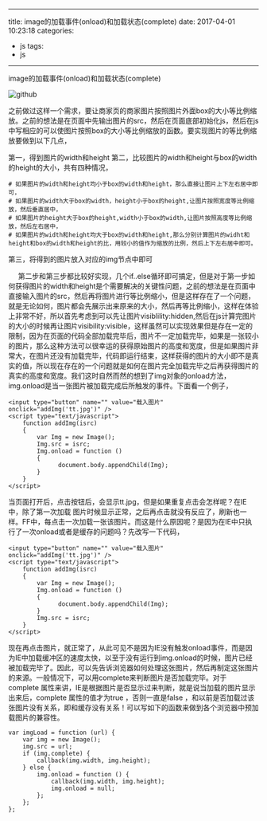 
---
title: image的加载事件(onload)和加载状态(complete)
date: 2017-04-01 10:23:18
categories:
- js
tags:
- js
---

image的加载事件(onload)和加载状态(complete)
<!-- more -->

![github](1.png)

之前做过这样一个需求，要让商家页的商家图片按照图片外面box的大小等比例缩放。之前的想法是在页面中先输出图片的src，然后在页面底部初始化js，然后在js中写相应的可以使图片按照box的大小等比例缩放的函数。要实现图片的等比例缩放要做到以下几点，

第一，得到图片的width和height
第二，比较图片的width和height与box的width的height的大小，共有四种情况，

    # 如果图片的width和height均小于box的width和height，那么直接让图片上下左右居中即可，
    # 如果图片的width大于box的width，height小于box的height,让图片按照宽度等比例缩放，然后垂直居中，
    # 如果图片的height大于box的height,width小于box的width,让图片按照高度等比例缩放，然后左右居中，
    # 如果图片的width和height均大于box的width和height,那么分别计算图片的widht和height和box的width和height的比，用较小的值作为缩放的比例，然后上下左右居中即可。

第三，将得到的图片放入对应的img节点中即可

     第二步和第三步都比较好实现，几个if..else循环即可搞定，但是对于第一步如何获得图片的width和height是个需要解决的关键性问题，之前的想法是在页面中直接输入图片的src，然后再将图片进行等比例缩小，但是这样存在了一个问题，就是无论如何，图片都会先展示出来原来的大小，然后再等比例缩小，这样在体验上非常不好，所以首先考虑到可以先让图片visiblility:hidden,然后在js计算完图片的大小的时候再让图片visibility:visible，这样虽然可以实现效果但是存在一定的限制，因为在页面的代码全部加载完毕后，图片不一定加载完毕，如果是一张较小的图片，那么这种方法可以很幸运的获得原始图片的高度和宽度，但是如果图片非常大，在图片还没有加载完毕，代码即运行结束，这样获得的图片的大小即不是真实的值，所以现在存在的一个问题就是如何在图片完全加载完毕之后再获得图片的真实的高度和宽度。我们这时自然而然的想到了img对象的onload方法，img.onload是当一张图片被加载完成后所触发的事件。下面看一个例子，

    <input type="button" name="" value="载入图片" onclick="addImg('tt.jpg')" />
    <script type="text/javascript">
        function addImg(isrc)
        {
            var Img = new Image();
            Img.src = isrc;
            Img.onload = function ()
            {
                  document.body.appendChild(Img);
            }
        }
    </script>

当页面打开后，点击按钮后，会显示tt.jpg，但是如果重复点击会怎样呢？在IE中，除了第一次加载 图片时候显示正常，之后再点击就没有反应了，刷新也一样。FF中，每点击一次加载一张该图片。而这是什么原因呢？是因为在IE中只执行了一次onload或者是缓存的问题吗？先改写一下代码，

    <input type="button" name="" value="载入图片" onclick="addImg('tt.jpg')" />
    <script type="text/javascript">
        function addImg(isrc)
        {
            var Img = new Image();
            Img.onload = function ()
            {
                  document.body.appendChild(Img);
            }
            Img.src = isrc;
        }
    </script>

现在再点击图片，就正常了，从此可见不是因为IE没有触发onload事件，而是因为IE中加载缓冲区的速度太快，以至于没有运行到img.onload的时候，图片已经被加载完毕了。因此，可以先告诉浏览器如何处理这张图片，然后再制定这张图片的来源。一般情况下，可以用complete来判断图片是否加载完毕。对于 complete 属性来讲，IE是根据图片是否显示过来判断，就是说当加载的图片显示出来后，complete 属性的值才为true ，否则一直是false ，和以前是否加载过该张图片没有关系，即和缓存没有关系！可以写如下的函数来做到各个浏览器中预加载图片的兼容性。

    var imgLoad = function (url) {
        var img = new Image();
        img.src = url;
        if (img.complete) {
            callback(img.width, img.height);
        } else {
            img.onload = function () {
                callback(img.width, img.height);
                img.onload = null;
            };
        };
    };